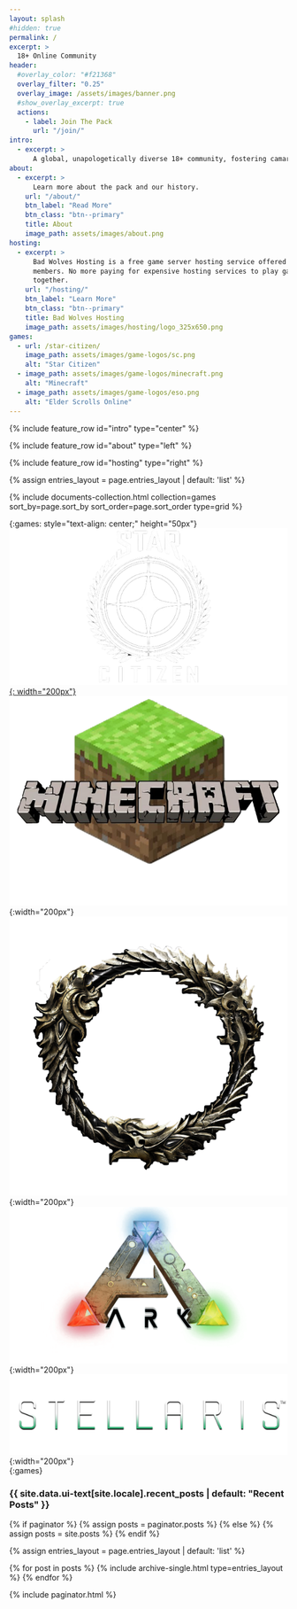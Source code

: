 ```yaml
---
layout: splash
#hidden: true
permalink: /
excerpt: >
  18+ Online Community
header:
  #overlay_color: "#f21368"
  overlay_filter: "0.25"
  overlay_image: /assets/images/banner.png
  #show_overlay_excerpt: true
  actions:
    - label: Join The Pack
      url: "/join/"
intro:
  - excerpt: >
      A global, unapologetically diverse 18+ community, fostering camaraderie across various games. Rabies delivered daily.
about:
  - excerpt: >
      Learn more about the pack and our history.
    url: "/about/"
    btn_label: "Read More"
    btn_class: "btn--primary"
    title: About
    image_path: assets/images/about.png
hosting:
  - excerpt: >
      Bad Wolves Hosting is a free game server hosting service offered to
      members. No more paying for expensive hosting services to play games
      together.
    url: "/hosting/"
    btn_label: "Learn More"
    btn_class: "btn--primary"
    title: Bad Wolves Hosting
    image_path: assets/images/hosting/logo_325x650.png
games:
  - url: /star-citizen/
    image_path: assets/images/game-logos/sc.png
    alt: "Star Citizen"
  - image_path: assets/images/game-logos/minecraft.png
    alt: "Minecraft"
  - image_path: assets/images/game-logos/eso.png
    alt: "Elder Scrolls Online"
---
```


{% include feature_row id="intro" type="center" %}

{% include feature_row id="about" type="left" %}

{% include feature_row id="hosting" type="right" %}

<!-- {% include gallery id="games" layout="third" %} -->

{% assign entries_layout = page.entries_layout | default: 'list' %}
<div class="entries-{{ entries_layout }}">
  {% include documents-collection.html collection=games sort_by=page.sort_by sort_order=page.sort_order type=grid %}
</div>

{:games: style="text-align: center;" height="50px"}
[![Star Citizen](/assets/images/game-logos/sc.png "Star Citizen"){: width="200px"}](/star-citizen/)
![Minecraft](/assets/images/game-logos/minecraft.png "Minecraft"){:width="200px"}
![Elder Scrolls Online](/assets/images/game-logos/eso.png "Elder Scrolls Online"){:width="200px"}
![Ark](/assets/images/game-logos/ark.png "Ark"){:width="200px"}
![Stellaris](/assets/images/game-logos/stellaris.png "Stellaris"){:width="200px"}
<br/>
{:games}

<h3 class="archive__subtitle">{{ site.data.ui-text[site.locale].recent_posts | default: "Recent Posts" }}</h3>

{% if paginator %}
  {% assign posts = paginator.posts %}
{% else %}
  {% assign posts = site.posts %}
{% endif %}

{% assign entries_layout = page.entries_layout | default: 'list' %}
<div class="entries-{{ entries_layout }}">
  {% for post in posts %}
    {% include archive-single.html type=entries_layout %}
  {% endfor %}
</div>

{% include paginator.html %}
